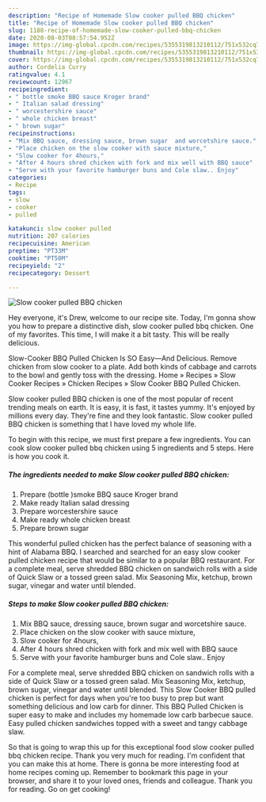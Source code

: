 ```yaml
---
description: "Recipe of Homemade Slow cooker pulled BBQ chicken"
title: "Recipe of Homemade Slow cooker pulled BBQ chicken"
slug: 1188-recipe-of-homemade-slow-cooker-pulled-bbq-chicken
date: 2020-08-03T08:57:54.952Z
image: https://img-global.cpcdn.com/recipes/5355319813210112/751x532cq70/slow-cooker-pulled-bbq-chicken-recipe-main-photo.jpg
thumbnail: https://img-global.cpcdn.com/recipes/5355319813210112/751x532cq70/slow-cooker-pulled-bbq-chicken-recipe-main-photo.jpg
cover: https://img-global.cpcdn.com/recipes/5355319813210112/751x532cq70/slow-cooker-pulled-bbq-chicken-recipe-main-photo.jpg
author: Cordelia Curry
ratingvalue: 4.1
reviewcount: 12967
recipeingredient:
- " bottle smoke BBQ sauce Kroger brand"
- " Italian salad dressing"
- " worcestershire sauce"
- " whole chicken breast"
- " brown sugar"
recipeinstructions:
- "Mix BBQ sauce, dressing sauce, brown sugar  and worcetshire sauce."
- "Place chicken on the slow cooker with sauce mixture,"
- "Slow cooker for 4hours,"
- "After 4 hours shred chicken with fork and mix well with BBQ sauce"
- "Serve with your favorite hamburger buns and Cole slaw.. Enjoy"
categories:
- Recipe
tags:
- slow
- cooker
- pulled

katakunci: slow cooker pulled 
nutrition: 207 calories
recipecuisine: American
preptime: "PT33M"
cooktime: "PT50M"
recipeyield: "2"
recipecategory: Dessert

---
```



![Slow cooker pulled BBQ chicken](https://img-global.cpcdn.com/recipes/5355319813210112/751x532cq70/slow-cooker-pulled-bbq-chicken-recipe-main-photo.jpg)

Hey everyone, it's Drew, welcome to our recipe site. Today, I'm gonna show you how to prepare a distinctive dish, slow cooker pulled bbq chicken. One of my favorites. This time, I will make it a bit tasty. This will be really delicious.

Slow-Cooker BBQ Pulled Chicken Is SO Easy—And Delicious. Remove chicken from slow cooker to a plate. Add both kinds of cabbage and carrots to the bowl and gently toss with the dressing. Home » Recipes » Slow Cooker Recipes » Chicken Recipes » Slow Cooker BBQ Pulled Chicken.

Slow cooker pulled BBQ chicken is one of the most popular of recent trending meals on earth. It is easy, it is fast, it tastes yummy. It's enjoyed by millions every day. They're fine and they look fantastic. Slow cooker pulled BBQ chicken is something that I have loved my whole life.


To begin with this recipe, we must first prepare a few ingredients. You can cook slow cooker pulled bbq chicken using 5 ingredients and 5 steps. Here is how you cook it.

<!--inarticleads1-->

##### The ingredients needed to make Slow cooker pulled BBQ chicken:

1. Prepare  (bottle )smoke BBQ sauce Kroger brand
1. Make ready  Italian salad dressing
1. Prepare  worcestershire sauce
1. Make ready  whole chicken breast
1. Prepare  brown sugar


This wonderful pulled chicken has the perfect balance of seasoning with a hint of Alabama BBQ. I searched and searched for an easy slow cooker pulled chicken recipe that would be similar to a popular BBQ restaurant. For a complete meal, serve shredded BBQ chicken on sandwich rolls with a side of Quick Slaw or a tossed green salad. Mix Seasoning Mix, ketchup, brown sugar, vinegar and water until blended. 

<!--inarticleads2-->

##### Steps to make Slow cooker pulled BBQ chicken:

1. Mix BBQ sauce, dressing sauce, brown sugar  and worcetshire sauce.
1. Place chicken on the slow cooker with sauce mixture,
1. Slow cooker for 4hours,
1. After 4 hours shred chicken with fork and mix well with BBQ sauce
1. Serve with your favorite hamburger buns and Cole slaw.. Enjoy


For a complete meal, serve shredded BBQ chicken on sandwich rolls with a side of Quick Slaw or a tossed green salad. Mix Seasoning Mix, ketchup, brown sugar, vinegar and water until blended. This Slow Cooker BBQ pulled chicken is perfect for days when you&#39;re too busy to prep but want something delicious and low carb for dinner. This BBQ Pulled Chicken is super easy to make and includes my homemade low carb barbecue sauce. Easy pulled chicken sandwiches topped with a sweet and tangy cabbage slaw. 

So that is going to wrap this up for this exceptional food slow cooker pulled bbq chicken recipe. Thank you very much for reading. I'm confident that you can make this at home. There is gonna be more interesting food at home recipes coming up. Remember to bookmark this page in your browser, and share it to your loved ones, friends and colleague. Thank you for reading. Go on get cooking!
